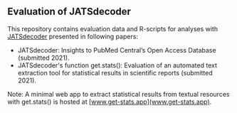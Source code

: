## Evaluation of JATSdecoder
This repository contains evaluation data and R-scripts for analyses with [JATSdecoder](https://github.com/ingmarboeschen/JATSdecoder) presented in following papers:
- JATSdecoder: Insights to PubMed Central’s Open Access Database (submitted 2021).
- JATSdecoder's function get.stats(): Evaluation of an automated text extraction tool for statistical results in scientific reports (submitted 2021).

Note: A minimal web app to extract statistical results from textual resources with get.stats() is hosted at [www.get-stats.app](www.get-stats.app).

